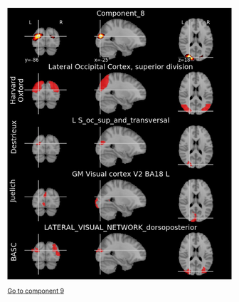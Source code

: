 ![8](preliminary/8.jpg "Component 8")

[Go to component 9](https://parietal-inria.github.io/MODL_atlas/256/9 "Component 9")
